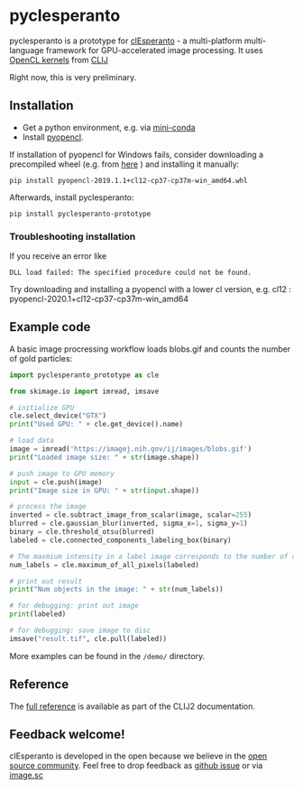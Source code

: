 # pyclesperanto
pyclesperanto is a prototype for [clEsperanto](http://clesperanto.net) - a multi-platform multi-language framework for GPU-accelerated image processing. 
It uses [OpenCL kernels](https://github.com/clEsperanto/clij-opencl-kernels/tree/development/src/main/java/net/haesleinhuepf/clij/kernels) from [CLIJ](http://clij.github.io/)

Right now, this is very preliminary.

## Installation
* Get a python environment, e.g. via [mini-conda](https://docs.conda.io/en/latest/miniconda.html)
* Install [pyopencl](https://documen.tician.de/pyopencl/).

If installation of pyopencl for Windows fails, consider downloading a precompiled wheel (e.g. from [here](https://www.lfd.uci.edu/~gohlke/pythonlibs/#pyopencl) ) and installing it manually:

```
pip install pyopencl-2019.1.1+cl12-cp37-cp37m-win_amd64.whl
```

Afterwards, install pyclesperanto:

```
pip install pyclesperanto-prototype
```

### Troubleshooting installation
If you receive an error like 
```
DLL load failed: The specified procedure could not be found.
```
Try downloading and installing a pyopencl with a lower cl version, e.g. cl12 : pyopencl-2020.1+cl12-cp37-cp37m-win_amd64

## Example code
A basic image procressing workflow loads blobs.gif and counts the number of gold particles:

```python
import pyclesperanto_prototype as cle

from skimage.io import imread, imsave

# initialize GPU
cle.select_device("GTX")
print("Used GPU: " + cle.get_device().name)

# load data
image = imread('https://imagej.nih.gov/ij/images/blobs.gif')
print("Loaded image size: " + str(image.shape))

# push image to GPU memory
input = cle.push(image)
print("Image size in GPU: " + str(input.shape))

# process the image
inverted = cle.subtract_image_from_scalar(image, scalar=255)
blurred = cle.gaussian_blur(inverted, sigma_x=1, sigma_y=1)
binary = cle.threshold_otsu(blurred)
labeled = cle.connected_components_labeling_box(binary)

# The maxmium intensity in a label image corresponds to the number of objects
num_labels = cle.maximum_of_all_pixels(labeled)

# print out result
print("Num objects in the image: " + str(num_labels))

# for debugging: print out image
print(labeled)

# for debugging: save image to disc
imsave("result.tif", cle.pull(labeled))
```

More examples can be found in the `/demo/` directory.

## Reference
The [full reference](https://clij.github.io/clij2-docs/reference__pyclesperanto) is available as part of the CLIJ2 documentation.

## Feedback welcome!
clEsperanto is developed in the open because we believe in the [open source community](https://clij.github.io/clij2-docs/community_guidelines). Feel free to drop feedback as [github issue](https://github.com/clEsperanto/pyclesperanto_prototype/issues) or via [image.sc](https://image.sc)
